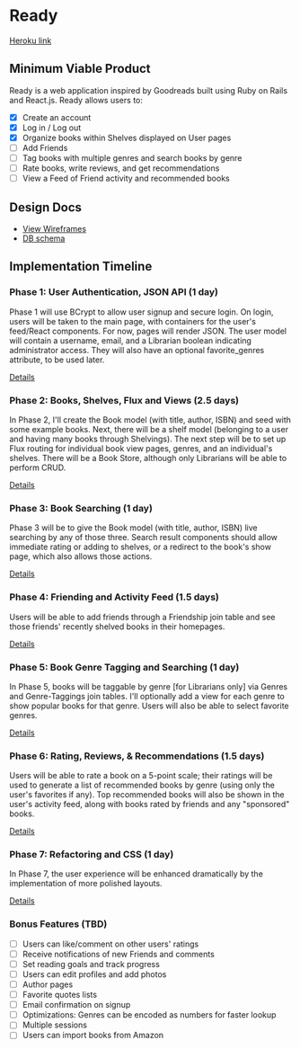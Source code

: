 # Ready

[Heroku link][heroku]

[heroku]: https://readybooks.herokuapp.com/

## Minimum Viable Product

Ready is a web application inspired by Goodreads built using Ruby on Rails
and React.js. Ready allows users to:

<!-- This is a Markdown checklist. Use it to keep track of your progress! -->

- [x] Create an account
- [x] Log in / Log out
- [x] Organize books within Shelves displayed on User pages
- [ ] Add Friends
- [ ] Tag books with multiple genres and search books by genre
- [ ] Rate books, write reviews, and get recommendations
- [ ] View a Feed of Friend activity and recommended books

## Design Docs
* [View Wireframes][view]
* [DB schema][schema]

[view]: ./docs/views.md
[schema]: ./docs/schema.md

## Implementation Timeline

### Phase 1: User Authentication, JSON API (1 day)

Phase 1 will use BCrypt to allow user signup and secure login. On login, users will
be taken to the main page, with containers for the user's feed/React components.
For now, pages will render JSON.
The user model will contain a username, email, and a Librarian boolean indicating administrator access. They will also have an optional favorite_genres attribute, to be used later.

[Details][phase-one]

### Phase 2: Books, Shelves, Flux and Views (2.5 days)

In Phase 2, I'll create the Book model (with title, author, ISBN) and seed with some example books. Next, there will be a shelf model (belonging to a user and having many books through Shelvings). The next step will be to set up Flux routing for individual book view pages, genres, and an individual's shelves. There will be a Book Store, although only Librarians will be able to perform CRUD.

[Details][phase-two]

### Phase 3: Book Searching (1 day)

Phase 3 will be to give the Book model (with title, author, ISBN) live searching by any of those three. Search result components should allow immediate rating or adding to shelves, or a redirect to the book's show page, which also allows those actions.

[Details][phase-three]

### Phase 4: Friending and Activity Feed (1.5 days)

Users will be able to add friends through a Friendship join table and see those friends' recently shelved books in their homepages.

[Details][phase-four]

### Phase 5: Book Genre Tagging and Searching (1 day)

In Phase 5, books will be taggable by genre [for Librarians only] via Genres and Genre-Taggings join tables. I'll optionally add a view for each genre to show popular books for that genre. Users will also be able to select favorite genres.

[Details][phase-five]

### Phase 6: Rating, Reviews, & Recommendations (1.5 days)

Users will be able to rate a book on a 5-point scale; their ratings will be used to generate a list of recommended books by genre (using only the user's favorites if any). Top recommended books will also be shown in the user's activity feed, along with books rated by friends and any "sponsored" books.

[Details][phase-six]

### Phase 7: Refactoring and CSS (1 day)

In Phase 7, the user experience will be enhanced dramatically by the implementation of more polished layouts.

[Details][phase-seven]

### Bonus Features (TBD)
- [ ] Users can like/comment on other users' ratings
- [ ] Receive notifications of new Friends and comments
- [ ] Set reading goals and track progress
- [ ] Users can edit profiles and add photos
- [ ] Author pages
- [ ] Favorite quotes lists
- [ ] Email confirmation on signup
- [ ] Optimizations: Genres can be encoded as numbers for faster lookup
- [ ] Multiple sessions
- [ ] Users can import books from Amazon

[phase-one]: ./docs/phases/phase1.md
[phase-two]: ./docs/phases/phase2.md
[phase-three]: ./docs/phases/phase3.md
[phase-four]: ./docs/phases/phase4.md
[phase-five]: ./docs/phases/phase5.md
[phase-six]: ./docs/phases/phase6.md
[phase-seven]: ./docs/phases/phase7.md
